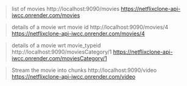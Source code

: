 > list of movies
  http://localhost:9090/movies
  https://netflixclone-api-iwcc.onrender.com/movies

> details of a movie wrt movie id
  http://localhost:9090/movies/4
  https://netflixclone-api-iwcc.onrender.com/movies/4

> details of a movie wrt movie_typeid
  http://localhost:9090/moviesCategory/1
  https://netflixclone-api-iwcc.onrender.com/moviesCategory/1

> Stream the movie into chunks
  http://localhost:9090/video
  https://netflixclone-api-iwcc.onrender.com/video
